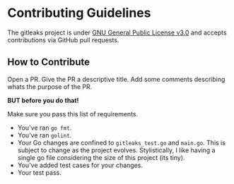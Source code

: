 # Contributing Guidelines

The gitleaks project is under [GNU General Public License v3.0](LICENSE.md) and accepts
contributions via GitHub pull requests.

## How to Contribute

Open a PR. Give the PR a descriptive title. Add some comments describing whats the purpose of the PR.

__BUT before you do that!__

Make sure you pass this list of requirements.

- You've ran `go fmt`.
- You've ran `golint`.
- Your Go changes are confined to `gitleaks_test.go` and `main.go`. This is subject to change as the project evolves. Stylistically, I like having a single go file considering the size of this project (its tiny).
- You've added test cases for your changes.
- Your test pass.

